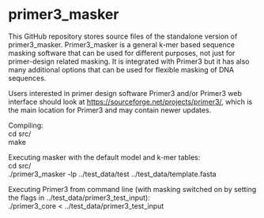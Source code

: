 # primer3_masker

This GitHub repository stores source files of the standalone version of primer3_masker.
Primer3_masker is a general k-mer based sequence masking software that can be used for different purposes, not just for primer-design related masking.
It is integrated with Primer3 but it has also many additional options that can be used for flexible masking of DNA sequences. 

Users interested in primer design software Primer3 and/or Primer3 web interface should look at https://sourceforge.net/projects/primer3/, which is the main location for Primer3 and may contain newer updates.


Compiling:  
cd src/  
make  

Executing masker with the default model and k-mer tables:  
cd src/  
./primer3_masker -lp ../test_data/test ../test_data/template.fasta  

Executing Primer3 from command line (with masking switched on by setting the flags in ../test_data/primer3_test_input):  
./primer3_core < ../test_data/primer3_test_input  
